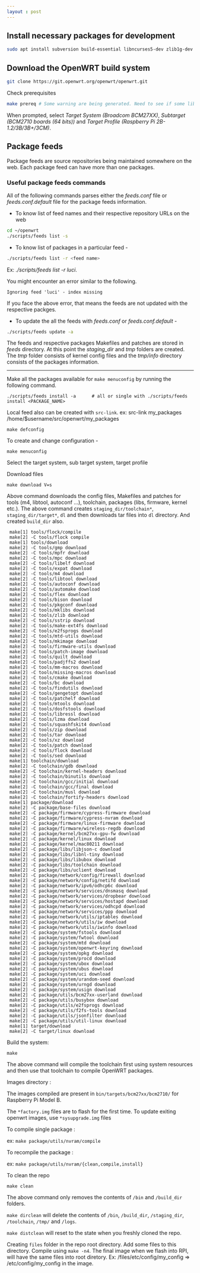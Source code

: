 ```yaml
---
layout : post
---
```

## Install necessary packages for development
```bash
sudo apt install subversion build-essential libncurses5-dev zlib1g-dev gawk git ccache gettext libssl-dev xsltproc zip
```
## Download the OpenWRT build system
```bash
git clone https://git.openwrt.org/openwrt/openwrt.git
```

Check prerequisites
```bash
make prereq # Some warning are being generated. Need to see if some libraries need to be installed.
```

When prompted, select *Target System (Broadcom BCM27XX)*, *Subtarget (BCM2710 boards (64 bits))* and *Target Profile (Raspberry Pi 2B-1.2/3B/3B+/3CM)*.

## Package feeds

Package feeds are source repositories being maintained somewhere on the web. Each package feed can have more than one packages.

### Useful package feeds commands
All of the following commands parses either the *feeds.conf* file or *feeds.conf.default* file for the package feeds information.

 - To know list of feed names and their respective repository URLs on the web
```bash
cd ~/openwrt
./scripts/feeds list -s
```
 - To know list of packages in a particular feed -
```bash
./scripts/feeds list -r <feed name>
```
Ex: *./scripts/feeds list -r luci*.

You might encounter an error similar to the following.
```
Ignoring feed 'luci' - index missing
```

If you face the above error, that means the feeds are not updated with the respective packges.

 - To update the all the feeds with *feeds.conf* or *feeds.conf.default* -
```bash
./scripts/feeds update -a
```
The feeds and respective packages Makefiles and patches are stored in *feeds* directory. At this point the *staging_dir* and *tmp* folders are created. The *tmp* folder consists of kernel config files and the *tmp/info* directory consists of the packages information.

___
Make all the packages available for `make menuconfig` by running the following command.
```
./scripts/feeds install -a		# all or single with ./scripts/feeds install <PACKAGE_NAME>
```

Local feed also can be created with `src-link`. ex: src-link my_packages /home/$username/src/openwrt/my_packages


```
make defconfig
```

To create and change configuration - 
```
make menuconfig
```
Select the target system, sub target system, target profile


Download files
```
make download V=s
```
Above command downloads the config files, Makefiles and patches for tools (m4, libtool, autoconf ...), toolchain, packages (libs, firmware, kernel etc.).
The above command creates `staging_dir/toolchain*`, `staging_dir/target*`, `dl` and then downloads tar files into `dl` directory. And created `build_dir` also.
```
 make[1] tools/flock/compile
 make[2] -C tools/flock compile
 make[1] tools/download
 make[2] -C tools/gmp download
 make[2] -C tools/mpfr download
 make[2] -C tools/mpc download
 make[2] -C tools/libelf download
 make[2] -C tools/expat download
 make[2] -C tools/m4 download
 make[2] -C tools/libtool download
 make[2] -C tools/autoconf download
 make[2] -C tools/automake download
 make[2] -C tools/flex download
 make[2] -C tools/bison download
 make[2] -C tools/pkgconf download
 make[2] -C tools/mklibs download
 make[2] -C tools/zlib download
 make[2] -C tools/sstrip download
 make[2] -C tools/make-ext4fs download
 make[2] -C tools/e2fsprogs download
 make[2] -C tools/mtd-utils download
 make[2] -C tools/mkimage download
 make[2] -C tools/firmware-utils download
 make[2] -C tools/patch-image download
 make[2] -C tools/quilt download
 make[2] -C tools/padjffs2 download
 make[2] -C tools/mm-macros download
 make[2] -C tools/missing-macros download
 make[2] -C tools/cmake download
 make[2] -C tools/bc download
 make[2] -C tools/findutils download
 make[2] -C tools/gengetopt download
 make[2] -C tools/patchelf download
 make[2] -C tools/mtools download
 make[2] -C tools/dosfstools download
 make[2] -C tools/libressl download
 make[2] -C tools/lzma download
 make[2] -C tools/squashfskit4 download
 make[2] -C tools/zip download
 make[2] -C tools/tar download
 make[2] -C tools/xz download
 make[2] -C tools/patch download
 make[2] -C tools/flock download
 make[2] -C tools/sed download
 make[1] toolchain/download
 make[2] -C toolchain/gdb download
 make[2] -C toolchain/kernel-headers download
 make[2] -C toolchain/binutils download
 make[2] -C toolchain/gcc/initial download
 make[2] -C toolchain/gcc/final download
 make[2] -C toolchain/musl download
 make[2] -C toolchain/fortify-headers download
 make[1] package/download
 make[2] -C package/base-files download
 make[2] -C package/firmware/cypress-firmware download
 make[2] -C package/firmware/cypress-nvram download
 make[2] -C package/firmware/linux-firmware download
 make[2] -C package/firmware/wireless-regdb download
 make[2] -C package/kernel/bcm27xx-gpu-fw download
 make[2] -C package/kernel/linux download
 make[2] -C package/kernel/mac80211 download
 make[2] -C package/libs/libjson-c download
 make[2] -C package/libs/libnl-tiny download
 make[2] -C package/libs/libubox download
 make[2] -C package/libs/toolchain download
 make[2] -C package/libs/uclient download
 make[2] -C package/network/config/firewall download
 make[2] -C package/network/config/netifd download
 make[2] -C package/network/ipv6/odhcp6c download
 make[2] -C package/network/services/dnsmasq download
 make[2] -C package/network/services/dropbear download
 make[2] -C package/network/services/hostapd download
 make[2] -C package/network/services/odhcpd download
 make[2] -C package/network/services/ppp download
 make[2] -C package/network/utils/iptables download
 make[2] -C package/network/utils/iw download
 make[2] -C package/network/utils/iwinfo download
 make[2] -C package/system/fstools download
 make[2] -C package/system/fwtool download
 make[2] -C package/system/mtd download
 make[2] -C package/system/openwrt-keyring download
 make[2] -C package/system/opkg download
 make[2] -C package/system/procd download
 make[2] -C package/system/ubox download
 make[2] -C package/system/ubus download
 make[2] -C package/system/uci download
 make[2] -C package/system/urandom-seed download
 make[2] -C package/system/urngd download
 make[2] -C package/system/usign download
 make[2] -C package/utils/bcm27xx-userland download
 make[2] -C package/utils/busybox download
 make[2] -C package/utils/e2fsprogs download
 make[2] -C package/utils/f2fs-tools download
 make[2] -C package/utils/jsonfilter download
 make[2] -C package/utils/util-linux download
 make[1] target/download
 make[2] -C target/linux download
```


Build the system:
```
make
```
The above command will compile the toolchain first using system resources and then use that toolchain to compile OpenWRT packages.

Images directory :

The images compiled are present in `bin/targets/bcm27xx/bcm2710/` for Raspberry Pi Model B.

The `*factory.img` files are to flash for the first time. To update exiting openwrt images, use `*sysupgrade.img` files


To compile single package :

ex: `make package/utils/nvram/compile`


To recompile the package :

ex: `make package/utils/nvram/{clean,compile,install}`


To clean the repo
```
make clean
```
The above command only removes the contents of `/bin` and `/build_dir` folders.


`make dirclean` will delete the contents of `/bin`, `/build_dir`, `/staging_dir`, `/toolchain`, `/tmp/` and `/logs`.

`make distclean` will reset to the state when you freshly cloned the repo.


Creating `files` folder in the repo root directory. Add some files to this directory. Compile using `make -n4`. The final image when we flash into RPI, will have the same files into root diretory. Ex: <repo>/files/etc/config/my_config => /etc/config/my_config in the image.
